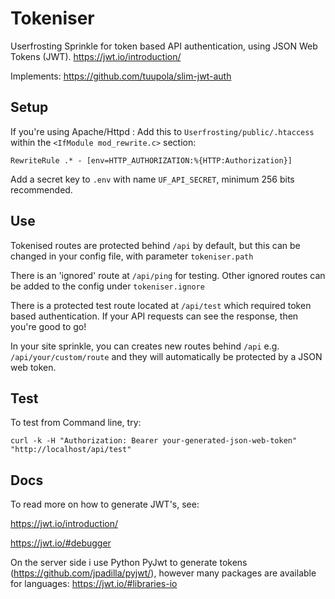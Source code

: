 # Tokeniser
Userfrosting Sprinkle for token based API authentication, using JSON Web Tokens (JWT).
https://jwt.io/introduction/

Implements: https://github.com/tuupola/slim-jwt-auth

## Setup

If you're using Apache/Httpd :
Add this to `Userfrosting/public/.htaccess` within the `<IfModule mod_rewrite.c>` section:

```RewriteRule .* - [env=HTTP_AUTHORIZATION:%{HTTP:Authorization}]```

Add a secret key to `.env` with name `UF_API_SECRET`, minimum 256 bits recommended.

## Use

Tokenised routes are protected behind `/api` by default, but this can be changed in your config file, with parameter `tokeniser.path`

There is an 'ignored' route at `/api/ping` for testing. Other ignored routes can be added to the config under `tokeniser.ignore`

There is a protected test route located at `/api/test` which required token based authentication. If your API requests can see the response, then you're good to go!

In your site sprinkle, you can creates new routes behind `/api` e.g. `/api/your/custom/route` and they will automatically be protected by a JSON web token.

## Test 

To test from Command line, try:

`curl -k -H "Authorization: Bearer your-generated-json-web-token" "http://localhost/api/test"`

## Docs
To read more on how to generate JWT's, see:

https://jwt.io/introduction/

https://jwt.io/#debugger

On the server side i use Python PyJwt to generate tokens (https://github.com/jpadilla/pyjwt/), however many packages are available for languages: 
https://jwt.io/#libraries-io
